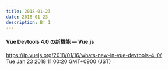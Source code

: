 ```yaml
---
title: 2018-01-23
date: 2018-01-23
description: B! 1
---
```


#### Vue Devtools 4.0 の新機能 — Vue.js
https://jp.vuejs.org/2018/01/16/whats-new-in-vue-devtools-4-0/<br>
Tue Jan 23 2018 11:00:20 GMT+0900 (JST)<br>


